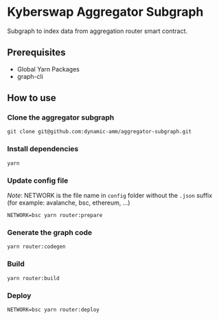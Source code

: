 # Kyberswap Aggregator Subgraph

Subgraph to index data from aggregation router smart contract.

## Prerequisites

- Global Yarn Packages
- graph-cli

## How to use

### Clone the aggregator subgraph

```shell
git clone git@github.com:dynamic-amm/aggregator-subgraph.git
```

### Install dependencies

```shell
yarn
```

### Update config file

_Note_: NETWORK is the file name in `config` folder without the `.json` suffix (for example: avalanche, bsc, ethereum, ...)

```shell
NETWORK=bsc yarn router:prepare
```

### Generate the graph code

```shell
yarn router:codegen
```

### Build

```shell
yarn router:build
```

### Deploy

```shell
NETWORK=bsc yarn router:deploy
```
